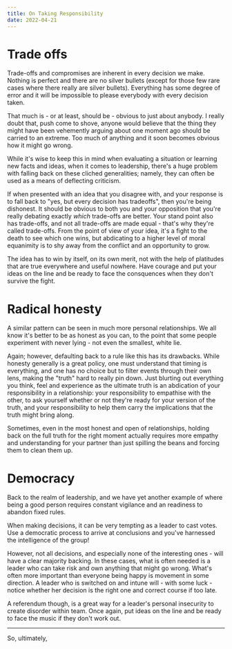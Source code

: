 ```yaml
---
title: On Taking Responsibility
date: 2022-04-21
---
```


# Trade offs
Trade-offs and compromises are inherent in every decision we make. Nothing is perfect and there are no silver bullets (except for those few rare cases where there really are silver bullets). Everything has some degree of error and it will be impossible to please everybody with every decision taken. 

That much is - or at least, should be - obvious to just about anybody. I really doubt that, push come to shove, anyone would believe that the thing they might have been vehemently arguing about one moment ago should be carried to an extreme. Too much of anything and it soon becomes obvious how it might go wrong.

While it's wise to keep this in mind when evaluating a situation or learning new facts and ideas, when it comes to leadership, there's a huge problem with falling back on these cliched generalities; namely, they can often be used as a means of deflecting criticism.

If when presented with an idea that you disagree with, and your response is to fall back to "yes, but every decision has tradeoffs", then you're being dishonest. It should be obvious to both you and your opposition that you're really debating exactly *which* trade-offs are better. Your stand point also has trade-offs, and not all trade-offs are made equal - that's why they're called trade-offs. From the point of view of your idea, it's a fight to the death to see which one wins, but abdicating to a higher level of moral equanimity is to shy away from the conflict and an opportunity to grow. 

The idea has to win by itself, on its own merit, not with the help of platitudes that are true everywhere and useful nowhere. Have courage and put your ideas on the line and be ready to face the consquences when they don't survive the fight.

# Radical honesty
A similar pattern can be seen in much more personal relationships. We all know it's better to be as honest as you can, to the point that some people experiment with never lying - not even the smallest, white lie. 

Again; however, defaulting back to a rule like this has its drawbacks. While honesty generally is a great policy, one must understand that timing is everything, and one has no choice but to filter events through their own lens, making the "truth" hard to really pin down. Just blurting out everything you think, feel and experience as the ultimate truth is an abdication of your responsibility in a relationship: your responsibility to empathise with the other, to ask yourself whether or not they're ready for your version of the truth, and your responsibility to help them carry the implications that the truth might bring along.

Sometimes, even in the most honest and open of relationships, holding back on the full truth for the right moment actually requires more empathy and understanding for your partner than just spilling the beans and forcing them to clean them up.

# Democracy
Back to the realm of leadership, and we have yet another example of where being a good person requires constant vigilance and an readiness to abandon fixed rules. 

When making decisions, it can be very tempting as a leader to cast votes. Use a democratic process to arrive at conclusions and you've harnessed the intelligence of the group! 

However, not all decisions, and especially none of the interesting ones - will have a clear majority backing. In these cases, what is often needed is a leader who can take risk and own anything that might go wrong. What's often more important than everyone being happy is movement in some direction. A leader who is switched on and intune will - with some luck - notice whether her decision is the right one and correct course if too late. 

A referendum though, is a great way for a leader's personal insecurity to create disorder within team. Once again, put ideas on the line and be ready to face the music if they don't work out. 

--- 

So, ultimately, 